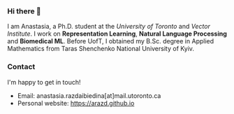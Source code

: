 ### Hi there 👋

I am Anastasia, a Ph.D. student at the *University of Toronto* and *Vector Institute*‬. I work on **Representation Learning**, **Natural Language Processing** and **Biomedical ML**. Before UofT, I obtained my B.Sc. degree in Applied Mathematics from Taras Shenchenko National University of Kyiv.

### Contact

I'm happy to get in touch! 

* Email: anastasia.razdaibiedina[at]mail.utoronto.ca
* Personal website: https://arazd.github.io

<!--
**arazd/arazd** is a ✨ _special_ ✨ repository because its `README.md` (this file) appears on your GitHub profile.

Here are some ideas to get you started:

- 🔭 I’m currently working on ...
- 🌱 I’m currently learning ...
- 👯 I’m looking to collaborate on ...
- 🤔 I’m looking for help with ...
- 💬 Ask me about ...
- 📫 How to reach me: ...
- 😄 Pronouns: ...
- ⚡ Fun fact: ...
-->
